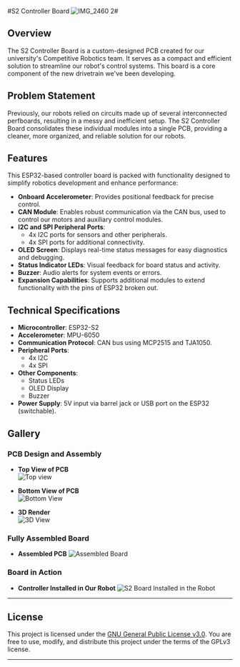 #S2 Controller Board 
![IMG_2460 2](https://github.com/user-attachments/assets/6cf9a933-7dae-4a53-ab7a-b865757b496b)# 

## Overview
The S2 Controller Board is a custom-designed PCB created for our university's Competitive Robotics team. It serves as a compact and efficient solution to streamline our robot's control systems. This board is a core component of the new drivetrain we've been developing.

## Problem Statement
Previously, our robots relied on circuits made up of several interconnected perfboards, resulting in a messy and inefficient setup. The S2 Controller Board consolidates these individual modules into a single PCB, providing a cleaner, more organized, and reliable solution for our robots. 


## Features
This ESP32-based controller board is packed with functionality designed to simplify robotics development and enhance performance:

- **Onboard Accelerometer**: Provides positional feedback for precise control.
- **CAN Module**: Enables robust communication via the CAN bus, used to control our motors and auxiliary control modules. 
- **I2C and SPI Peripheral Ports**:
  - 4x I2C ports for sensors and other peripherals.
  - 4x SPI ports for additional connectivity.
- **OLED Screen**: Displays real-time status messages for easy diagnostics and debugging.
- **Status Indicator LEDs**: Visual feedback for board status and activity.
- **Buzzer**: Audio alerts for system events or errors.
- **Expansion Capabilities**: Supports additional modules to extend functionality with the pins of ESP32 broken out. 


## Technical Specifications
- **Microcontroller**: ESP32-S2
- **Accelerometer**: MPU-6050
- **Communication Protocol**: CAN bus using MCP2515 and TJA1050.
- **Peripheral Ports**:
  - 4x I2C
  - 4x SPI
- **Other Components**:
  - Status LEDs
  - OLED Display
  - Buzzer
- **Power Supply**: 5V input via barrel jack or USB port on the ESP32 (switchable).

## Gallery
### PCB Design and Assembly
- **Top View of PCB**  
![Top view](https://github.com/user-attachments/assets/dcca1b2f-410e-47dd-a2b5-7d8abb0a3d0b)


- **Bottom View of PCB**  
![Bottom View](https://github.com/user-attachments/assets/d3f1d739-334a-4a00-a5b4-d4fd9b4b915b)


- **3D Render**  
![3D View](https://github.com/user-attachments/assets/cb0cf08d-590a-4b7e-9a43-aad14ba9c385)


### Fully Assembled Board
- **Assembled PCB**
![Assembled Board](https://github.com/user-attachments/assets/66005bf3-4a97-498f-a421-e182f7a061a9)



### Board in Action
- **Controller Installed in Our Robot**
  ![S2 Board Installed in the Robot](https://github.com/user-attachments/assets/c57f9957-f5b0-4c91-9186-2eaf0f77a473)


---

## License
This project is licensed under the [GNU General Public License v3.0](https://www.gnu.org/licenses/gpl-3.0.en.html). You are free to use, modify, and distribute this project under the terms of the GPLv3 license.

---

